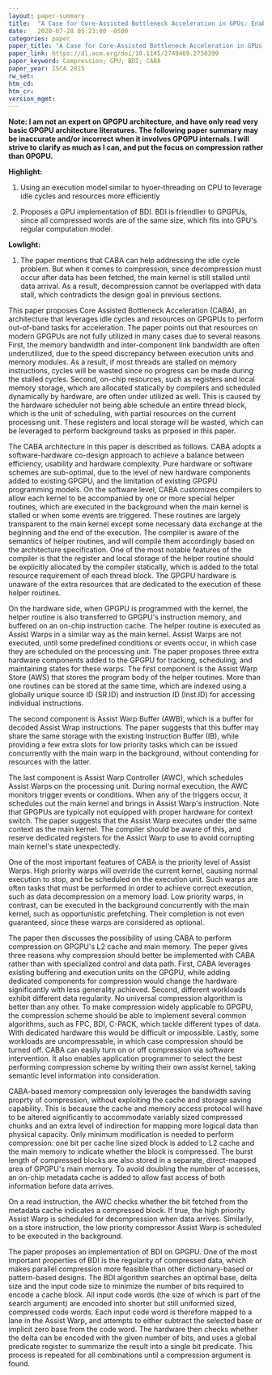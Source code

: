 ```yaml
---
layout: paper-summary
title:  "A Case for Core-Assisted Bottleneck Acceleration in GPUs: Enabling Flexible Data Compression with Assist Warps"
date:   2020-07-28 05:23:00 -0500
categories: paper
paper_title: "A Case for Core-Assisted Bottleneck Acceleration in GPUs: Enabling Flexible Data Compression with Assist Warps"
paper_link: https://dl.acm.org/doi/10.1145/2749469.2750399
paper_keyword: Compression; GPU; BDI; CABA
paper_year: ISCA 2015
rw_set:
htm_cd:
htm_cr:
version_mgmt:
---
```


**Note: I am not an expert on GPGPU architecture, and have only read very basic GPGPU architecture literatures. The following
paper summary may be inaccurate and/or incorrect when it involves GPGPU internals. I will strive to clarify as much as I can,
and put the focus on compression rather than GPGPU.**

**Highlight:**

1. Using an execution model similar to hyoer-threading on CPU to leverage idle cycles and resources more efficiently

2. Proposes a GPU implementation of BDI. BDI is friendlier to GPGPUs, since all compressed words are of the same size,
   which fits into GPU's regular computation model.

**Lowlight:**

1. The paper mentions that CABA can help addressing the idle cycle problem. But when it comes to compression, since decompression
   must occur after data has been fetched, the main kernel is still stalled until data arrival. As a result, decompression
   cannot be overlapped with data stall, which contradicts the design goal in previous sections.

This paper proposes Core Assisted Bottleneck Acceleration (CABA), an architecture that leverages idle cycles and resources 
on GPGPUs to perform out-of-band tasks for acceleration.
The paper points out that resources on modern GPGPUs are not fully utilized in many cases due to several reasons. 
First, the memory bandwidth and inter-component link bandwidth are often underutilized, due to the speed discrepancy between
execution units and memory modules. As a result, if most threads are stalled on memory instructions, cycles will be 
wasted since no progress can be made during the stalled cycles.
Second, on-chip resources, such as registers and local memory storage, which are allocated statically by compilers
and scheduled dynamically by hardware, are often under utilized as well. This is caused by the hardware scheduler not
being able schedule an entire thread block, which is the unit of scheduling, with partial resources on the current
processing unit. These registers and local storage will be wasted, which can be leveraged to perform background tasks
as prposed in this paper.

The CABA architecture in this paper is described as follows. CABA adopts a software-hardware co-design approach to achieve
a balance between efficiency, usability and hardware complexity. Pure hardware or software schemes are sub-optimal, due
to the level of new hardware components added to existing GPGPU, and the limitation of existing GPGPU programming models.
On the software level, CABA customizes compilers to allow each kernel to be accompanied by one or more special helper 
routines, which are executed in the background when the main kernel is stalled or when some events are triggered.
These routines are largely transparent to the main kernel except some necessary data exchange at the beginning and the 
end of the execution.
The compiler is aware of the semantics of helper routines, and will compile them accordingly based on the architecture
specification. One of the most notable features of the compiler is that the register and local storage of the helper 
routine should be explicitly allocated by the compiler statically, which is added to the total resource requirement
of each thread block. The GPGPU hardware is unaware of the extra resources that are dedicated to the execution of 
these helper routines.

On the hardware side, when GPGPU is programmed with the kernel, the helper routine is also transferred to GPGPU's instruction
memory, and buffered on an on-chip instruction cache. The helper routine is executed as Assist Warps in a similar way
as the main kernel. Assist Warps are not executed, until some predefined conditions or events occur, in which case they
are scheduled on the processing unit.
The paper proposes three extra hardware components added to the GPGPU for tracking, scheduling, and maintaining states
for these warps. The first component is the Assist Warp Store (AWS) that stores the program body of the helper routines.
More than one routines can be stored at the same time, which are indexed using a globally unique source ID (SR.ID) and 
instruction ID (Inst.ID) for accessing individual instructions. 

The second component is Assist Warp Buffer (AWB), which is a buffer for decoded Assist Wrap instructions. The paper suggests
that this buffer may share the same storage with the existing Instruction Buffer (IB), while providing a few extra slots
for low priority tasks which can be issued concurrently with the main warp in the background, without contending for
resources with the latter.

The last component is Assist Warp Controller (AWC), which schedules Assist Warps on the processing unit. During normal
execution, the AWC monitors trigger events or conditions. When any of the triggers occur, it schedules out the main kernel
and brings in Assist Warp's instruction. Note that GPGPUs are typically not equipped with proper hardware for context
switch. The paper suggests that the Assist Warp executes under the same context as the main kernel. The compiler should
be aware of this, and reserve dedicated registers for the Assict Warp to use to avoid corrupting main kernel's state
unexpectedly.

One of the most important features of CABA is the priority level of Assist Warps. High priority warps will override the
current kernel, causing normal execution to stop, and be scheduled on the execution unit. Such warps are often tasks
that must be performed in order to achieve correct execution, such as data decompression on a memory load.
Low priority warps, in contrast, can be executed in the background concurrently with the main kernel, such as 
opportunistic prefetching. Their completion is not even guaranteed, since these warps are considered as optional.

The paper then discusses the possibility of using CABA to perform compression on GPGPU's L2 cache and main memory.
The peper gives three reasons why compression should better be implemented with CABA rather than with specialized
control and data path. First, CABA leverages existing buffering and execution units on the GPGPU, while adding 
dedicated components for compression would change the hardware significantly with less generality achieved. Second, 
different workloads exhibit different data regularity. No universal compression algorithm is better than any other.
To make compression widely applicable to GPGPU, the compression scheme should be able to implement several common
algorithms, such as FPC, BDI, C-PACK, which tackle different types of data. With dedicated hardware this would be 
difficult or impossible. Lastly, some workloads are uncompressable, in which case compression should be turned off.
CABA can easily turn on or off compression via software intervention. It also enables application programmer to
select the best performing compression scheme by writing their own assist kernel, taking semantic level information
into consideration.

CABA-based memory compression only leverages the bandwidth saving proprty of compression, without exploiting 
the cache and storage saving capability. This is because the cache and memory access protocol will have to be
altered significantly to accommodate variably sized compressed chunks and an extra level of indirection for 
mapping more logical data than physical capacity. 
Only minimum modification is needed to perform compression: one bit per cache line sized block is added to L2 cache and 
the main memory to indicate whether the block is compressed. The burst length of compressed blocks are also stored
in a separate, direct-mapped area of GPGPU's main memory.
To avoid doubling the number of accesses, an on-chip metadata cache is added to allow fast access of both information
before data arrives.

On a read instruction, the AWC checks whether the bit fetched from the metadata cache indicates a compressed block. 
If true, the high priority Assist Warp is scheduled for decompression when data arrives. Similarly, on a store instruction,
the low priority compressor Assist Warp is scheduled to be executed in the background.

The paper proposes an implementation of BDI on GPGPU. One of the most important properties of BDI is the regularity of
compressed data, which makes parallel compression more feasible than other dictionary-based or pattern-based designs.
The BDI algorithm searches an optimal base, delta size and the input code size to minimize the number of bits required
to encode a cache block. All input code words (the size of which is part of the search argument) are encoded into shorter
but still uniformed sized, compressed code words. Each input code word is therefore mapped to a lane in the Assist Warp,
and attempts to either subtract the selected base or implicit zero base from the code word. The hardware then checks
whether the delta can be encoded with the given number of bits, and uses a global predicate register to summarize the 
result into a single bit predicate. This process is repeated for all combinations until a compression argument is found.
